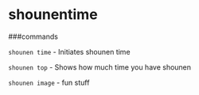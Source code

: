 # shounentime

###commands

```shounen time``` -
Initiates shounen time

```shounen top``` -
Shows how much time you have shounen

```shounen image``` - fun stuff